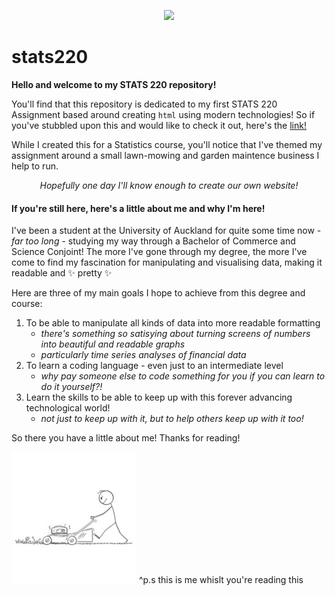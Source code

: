 <p img align="center">
  <img src= "https://d2pi5ijasmgfet.cloudfront.net/1920x510/filters:focal(2499x899:2501x901):quality(82):sharpen(0.5,0.5,true)/production%2Fpublic%2Fhero%2FDLR_DataGrowthBlog_HeroBanner.png" />
</p>

# stats220
**Hello and welcome to my STATS 220 repository!** 

You'll find that this repository is dedicated to my first STATS 220 Assignment based around creating `html` using modern technologies! So if you've stubbled upon this and would like to check it out, here's the [link!](https://yvonne-ryan.github.io/stats220/)

While I created this for a Statistics course, you'll notice that I've themed my assignment around a small lawn-mowing and garden maintence business I help to run. 

<p align="center">
     <em>Hopefully one day I'll know enough to create our own website!</em>
</p> 

#### If you're still here, here's a little about me and why I'm here! 

I've been a student at the University of Auckland for quite some time now - *far too long* - studying my way through a Bachelor of Commerce and Science Conjoint!
The more I've gone through my degree, the more I've come to find my fascination for manipulating and visualising data, making it readable and :sparkles: pretty :sparkles:

Here are three of my main goals I hope to achieve from this degree and course:

1. To be able to manipulate all kinds of data into more readable formatting 
    - *there's something so satisying about turning screens of numbers into beautiful and readable graphs* 
    - *particularly time series analyses of financial data* 
2. To learn a coding language - even just to an intermediate level
    - *why pay someone else to code something for you if you can learn to do it yourself?!*
3. Learn the skills to be able to keep up with this forever advancing technological world!
    - *not just to keep up with it, but to help others keep up with it too!*

So there you have a little about me! Thanks for reading! 

![](little_mower.png)
^p.s this is me whislt you're reading this 
